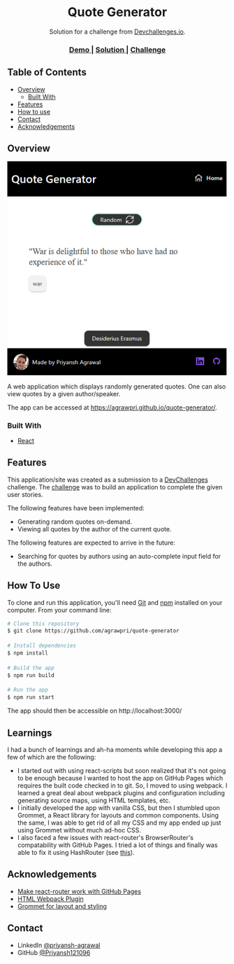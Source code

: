 <!-- Please update value in the {}  -->

<h1 align="center">Quote Generator</h1>

<div align="center">
   Solution for a challenge from  <a href="http://devchallenges.io" target="_blank">Devchallenges.io</a>.
</div>

<div align="center">
  <h3>
    <a href="https://agrawpri.github.io/quote-generator/">
      Demo
    </a>
    <span> | </span>
    <a href="https://github.com/agrawpri/quote-generator">
      Solution
    </a>
    <span> | </span>
    <a href="https://devchallenges.io/challenges/8Y3J4ucAMQpSnYTwwWW8">
      Challenge
    </a>
  </h3>
</div>

## Table of Contents

- [Overview](#overview)
  - [Built With](#built-with)
- [Features](#features)
- [How to use](#how-to-use)
- [Contact](#contact)
- [Acknowledgements](#acknowledgements)

## Overview

![img.png](screenshots/img.png)

A web application which displays randomly generated quotes. One can also view quotes by a given author/speaker.

The app can be accessed at https://agrawpri.github.io/quote-generator/.

### Built With

- [React](https://reactjs.org/)

## Features

This application/site was created as a submission to a [DevChallenges](https://devchallenges.io/challenges) challenge. The [challenge](https://devchallenges.io/challenges/8Y3J4ucAMQpSnYTwwWW8) was to build an application to complete the given user stories.

The following features have been implemented:
- Generating random quotes on-demand.
- Viewing all quotes by the author of the current quote.

The following features are expected to arrive in the future:
- Searching for quotes by authors using an auto-complete input field for the authors.


## How To Use

To clone and run this application, you'll need [Git](https://git-scm.com) and [npm](https://www.npmjs.com/) installed on your computer. From your command line:

```bash
# Clone this repository
$ git clone https://github.com/agrawpri/quote-generator

# Install dependencies
$ npm install

# Build the app
$ npm run build

# Run the app
$ npm run start
```

The app should then be accessible on http://localhost:3000/

## Learnings
I had a bunch of learnings and ah-ha moments while developing this app a few of which are the following:
- I started out with using react-scripts but soon realized that it's not going to be enough because I wanted to host 
  the app on GitHub Pages which requires the built code checked in to git. So, I moved to using webpack. I learned a 
  great deal about webpack plugins and configuration including generating source maps, using HTML templates, etc.
- I initially developed the app with vanilla CSS, but then I stumbled upon Grommet, a React library for layouts and 
  common components. Using the same, I was able to get rid of all my CSS and my app ended up just using Grommet without
  much ad-hoc CSS.
- I also faced a few issues with react-router's BrowserRouter's compatability with GitHub Pages. I tried a lot of things
  and finally was able to fix it using HashRouter (see 
  [this](https://stackoverflow.com/questions/71984401/react-router-not-working-with-github-pages/71985764#71985764)).

## Acknowledgements

- [Make react-router work with GitHub Pages](https://stackoverflow.com/a/71985764/5019181)
- [HTML Webpack Plugin](https://webpack.js.org/plugins/html-webpack-plugin/)
- [Grommet for layout and styling](https://v2.grommet.io/)

## Contact

- LinkedIn [@priyansh-agrawal](https://www.linkedin.com/in/priyansh-agrawal/)
- GitHub [@Priyansh121096](https://github.com/Priyansh121096)
